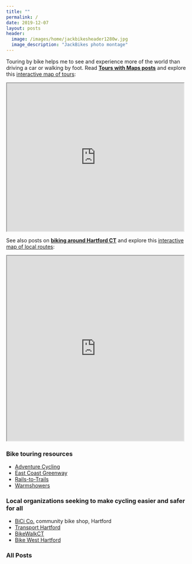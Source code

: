 ```yaml
---
title: ""
permalink: /
date: 2019-12-07
layout: posts
header:
  image: /images/home/jackbikesheader1280w.jpg
  image_description: "JackBikes photo montage"
---
```

Touring by bike helps me to see and experience more of the world than driving a car or walking by foot. Read [**Tours with Maps posts**](https://jackbikes.org/categories/#tours-with-maps) and explore this [interactive map of tours](https://jackdougherty.github.io/bikemapcode/index.html):

<iframe src="https://jackdougherty.github.io/bikemapcode/index.html" width="95%" height="400px"></iframe>

See also posts on [**biking around Hartford CT**](https://jackbikes.org/categories/#around-hartford-ct) and explore this [interactive map of local routes](https://jackdougherty.github.io/bikemapcode/connecticut.html):

<iframe src="https://jackdougherty.github.io/bikemapcode/connecticut.html" width="95%" height="500px"></iframe>

### Bike touring resources
- [Adventure Cycling](https://www.adventurecycling.org)
- [East Coast Greenway](http://www.greenway.org/)
- [Rails-to-Trails](http://www.railstotrails.org/)
- [Warmshowers](http://warmshowers.org)

### Local organizations seeking to make cycling easier and safer for all
- [BiCi Co.](http://bicico.org/) community bike shop, Hartford
- [Transport Hartford](http://transporthartford.org/)
- [BikeWalkCT](http://www.bikewalkct.org/)
- [Bike West Hartford](http://bikewesthartford.org/)

### All Posts
